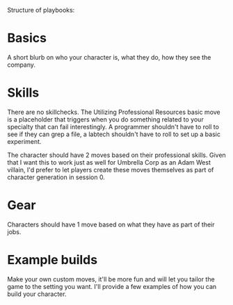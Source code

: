 Structure of playbooks:

# Basics

A short blurb on who your character is, what they do, how they see the company.

# Skills

There are no skillchecks. The Utilizing Professional Resources basic move is a
placeholder that triggers when you do something related to your specialty that
can fail interestingly. A programmer shouldn't have to roll to see if they can
grep a file, a labtech shouldn't have to roll to set up a basic experiment.

The character should have 2 moves based on their professional skills. Given that
I want this to work just as well for Umbrella Corp as an Adam West villain, I'd
prefer to let players create these moves themselves as part of character
generation in session 0.

# Gear

Characters should have 1 move based on what they have as part of their jobs.

# Example builds

Make your own custom moves, it'll be more fun and will let you tailor the game
to the setting you want. I'll provide a few examples of how you can build your
character.

